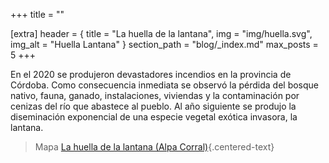 +++
title = ""

[extra]
header = { title = "La huella de la lantana", img = "img/huella.svg", img_alt = "Huella Lantana" }
section_path = "blog/_index.md"
max_posts = 5
+++

En el 2020 se produjeron devastadores incendios en la provincia de Córdoba.
Como consecuencia inmediata se observó la pérdida del bosque nativo, fauna, ganado, instalaciones, viviendas y la contaminación por cenizas del río que abastece al pueblo.
Al año siguiente se produjo la diseminación exponencial de una especie vegetal exótica invasora, la lantana.

> Mapa [La huella de la lantana (Alpa Corral)](https://mapa.libre.net.ar/huella.lantana){.centered-text}
